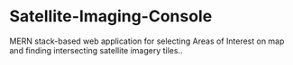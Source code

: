 # Satellite-Imaging-Console
MERN stack-based web application for selecting Areas of Interest on map and finding intersecting satellite imagery tiles..

